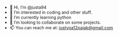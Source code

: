 - 👋 Hi, I’m @justa94
- 👀 I’m interested in coding and other stuff.
- 🌱 I’m currently learning python
- 💞️ I’m looking to collaborate on some projects.
- 📫 You can reach me at: justyna12pajak@gmail.com

<!---
justa94/justa94 is a ✨ special ✨ repository because its `README.md` (this file) appears on your GitHub profile.
You can click the Preview link to take a look at your changes.
--->
